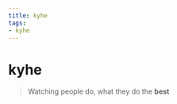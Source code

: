 ```yaml
---
title: kyhe
tags:
- kyhe
---
```


# kyhe

<TagLinks />

> Watching people do, what they do the **best**




<Footer />
